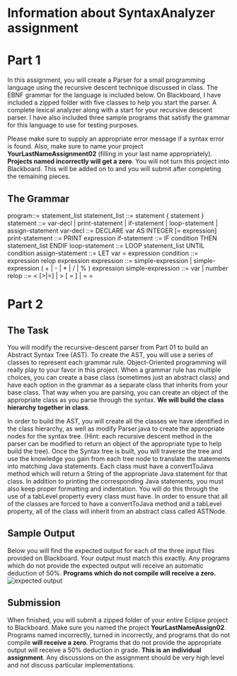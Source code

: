 # Information about SyntaxAnalyzer assignment

# Part 1

In this assignment, you will create a Parser for a small programming language using the recursive descent technique discussed in class. The EBNF grammar for the language is included below. On Blackboard, I have included a zipped folder with five classes to help you start the parser. A complete lexical analyzer along with a start for your recursive descent parser. I have also included three sample programs that satisfy the grammar for this language to use for testing purposes.

Please make sure to supply an appropriate error message if a syntax error is found. Also, make sure to name your project **YourLastNameAssignment02** (filling in your last name appropriately). **Projects named incorrectly will get a zero**. You will not turn this project into Blackboard. This will be added on to and you will submit after completing the remaining pieces.

## The Grammar

program::= statement_list
statement_list ::= statement { statement } statement ::= var-decl | print-statement | if-statement | loop-statement | assign-statement
var-decl ::= DECLARE var AS INTEGER \[= expression\]
print-statement ::= PRINT expression
if-statement ::= IF condition THEN statement_list ENDIF
loop-statement ::= LOOP statement_list UNTIL condition
assign-statement ::= LET var = expression
condition ::= expression relop expression
expression ::= simple-expression |
simple-expression ( + | - | * | / | % ) expression
simple-expression ::= var | number
relop ::= < \[>|=\] | > \[ = \] | =  =



# Part 2

## The Task

You will modify the recursive-descent parser from Part 01 to build an Abstract Syntax Tree (AST). To create the AST, you will use a series of classes to represent each grammar rule. Object-Oriented programming will really play to your favor in this project. When a grammar rule has multiple choices, you can create a base class (sometimes just an abstract class) and have each option in the grammar as a separate class that inherits from your base class.  That way when you are parsing, you can create an object of the appropriate class as you parse through the syntax. **We will build the class hierarchy together in class**.

In order to build the AST, you will create all the classes we have identified in the class hierarchy, as well as modify Parser.java to create the appropriate nodes for the syntax tree. (Hint: each recursive descent method in the parser can be modified to return an object of the appropriate type to help build the tree). Once the Syntax tree is built, you will traverse the tree and use the knowledge you gain from each tree node to translate the statements into matching Java statements. Each class must have a convertToJava method which will return a String of the appropriate Java statement for that class. In addition to printing the corresponding Java statements, you must also keep proper formatting and indentation. You will do this through the use of a tabLevel property every class must have. In order to ensure that all of the classes are forced to have a convertToJava method and a tabLevel property, all of the class will inherit from an abstract class called ASTNode.

## Sample Output

Below you will find the expected output for each of the three input files provided on Blackboard. Your output must match this exactly. Any programs which do not provide the expected output will receive an automatic deduction of 50%. **Programs which do not compile will receive a zero.**
![expected output](https://i.imgur.com/OMySmQ5.jpg)


## Submission

When finished, you will submit a zipped folder of your entire Eclipse project to Blackboard. Make sure you named the project **YourLastNameAssign02**. Programs named incorrectly, turned in incorrectly, and programs that do not compile **will receive a zero**. Programs that do not provide the appropriate output will receive a 50% deduction in grade. **This is an individual assignment**. Any discussions on the assignment should be very high level and not discuss particular implementations.

